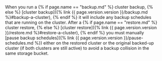 When you run a {% if page.name == "backup.md" %} cluster backup, {% else %} [cluster backup]({% link {{ page.version.version }}/backup.md %}#backup-a-cluster), {% endif %} it will include any backup schedules that are running on the cluster. After a {% if page.name == "restore.md" %} cluster restore, {% else %} [cluster restore]({% link {{ page.version.version }}/restore.md %}#restore-a-cluster), {% endif %} you must manually [pause backup schedules]({% link {{ page.version.version }}/pause-schedules.md %}) either on the restored cluster or the original backed-up cluster (if both clusters are still active) to avoid a backup collision in the same storage bucket.